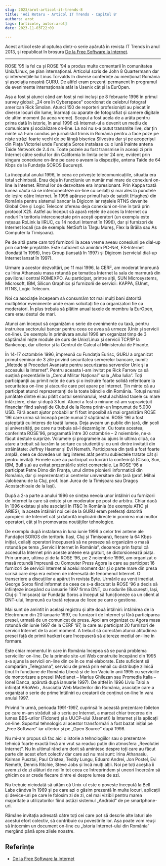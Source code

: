 ```yaml
---
slug: 2023/arot-articol-it-trends-8
title: 'Adi Rotaru - Articol IT Trends - Capitol 8'
authors: arot
tags: [articole, autor:arot]
date: 2023-11-03T22:09

---
```


Acest articol este al optulea dintr-o serie apărută în revista IT Trends
în anul 2013, și republicat în broșura
[De la Free Software la Internet](https://cronica-it.github.io/arhiva/assets/2013/arot-brosura-a5-tipar.pdf).

<!-- truncate -->

---

ROSE ’95 la fel ca și ROSE ’94 a produs multe comentarii în comunitatea Unix/Linux, pe plan internațional. Articolul scris de John 8 Quartermann dar și intervențiile lui Linus Torvalds în diverse
conferințe au menționat România și asociația noastră GURU. De altfel
eram prezenți permanent în programul de evenimente internaționale
atât la Usenix cât și la EurOpen.

Așa a fost și atunci când am fost și noi incluși pe 8 februarie 1996 în primul survey global: „24 ore în Cyberspace” coordonat de celebrul fotograf american Rick Smolan. Atunci 150 de reporteri profesioniști au plecat în diverse locuri din lume, înarmați cu aparate de fotografiat și camere digitale de ultim moment (la acea vreme). Scopul a fost acela de a arăta pentru prima dată în istorie, în anul 1996 că Internet-ul a devenit un mediu de comunicare și socializare on-line. La noi nu s-a putut transmite live, dar țin minte că l-am condus pe jurnalistul trimis în România pentru a face poze pe niște străzi foarte vechi de pe lângă biserica Silvestru dar și pe acoperișul din Piața Victoriei unde Fundația Soros instalase cu o lună înainte antena Taide Network de 2.4 m. Toate pozele au fost transmise în aceași zi prin Internet către sediul lor din California în limita celor 24 ore, evident prin singura conexiune on-line pe care o aveam la dispoziție, antena Taide de 64 Kbps de la Fundația SOROS București.

La începutul anului 1996, în ceea ce privește telecomunicațiile, situația era total schimbată. Erau deja în funcțiunie un număr mai mare de conexiuni on-line la Internet. Ritmul lor de dezvoltare era impresionant. Prin Kappa toată lumea căuta să se interconecteze on-line cu ceilalți și mai ales la punctele de ieșire către Internet. În 1995 apăruse primul hub de satelit
(Hughes) din România pentru sistemul bancar la Digicom iar rețelele RTNS devenite Global One și Logic Telecom ofereau deja conexiuni on-line în țară prin protocol X25. Astfel au început să apară rețele de acces la Internet cu noduri în teritoriu interconectate prin acești operatori (un exemplu este rețeaua RoLink la IIRUC, cu 14 noduri Internet în 1996), dar și furnizori de Internet locali (ca de exemplu NetSoft la Târgu Mureș, Flex la Brăila sau As Computer la Timișoara).

Pe de altă parte cam toți furnizorii la acea vreme aveau conexiuni pe dial-up prin cartele preplătite. Este suficient să amintim PC-Net, FX-Internet (fondată în 1996), Ines Group (lansată în 1997) și Digicom (serviciul dial-up Internet lansat în 1997).

Urmare a acestor dezvoltări, pe 11 mai 1996, la CERF, am moderat împreună cu Irina Athanasiu masa rotundă pe tematica Internet la sala de marmură din pavilionul central ROMEXPO. Au participat, printre alții, SUN
Microsystems, Microsoft, IBM, Silicon Graphics și furnizorii de servicii: KAPPA, EUnet, RTNS, Logic Telecom.

Noi ca asociație începeam să consumăm tot mai mulți bani datorită multiplelor evenimente unde eram solicitați fie ca organizatori fie ca moderatori. În plus trebuia să plătim anual taxele de membru la EurOpen, care erau destul de mari.

Atunci am început să organizăm o serie de evenimente cu taxă, pentru instruirea sectorului bancar pentru ceea ce avea să urmeze (Unix și servicii on-line). De exemplu în primăvara anului 1996 am organizat timp de 3 săptămâni niște module de curs de Unix/Linux și servicii TCP/IP la Bankcoop, dar ulterior și la Centrul de Calcul al Ministerului de Finanțe.

În 14-17 octombrie 1996, împreună cu Fundaţia Eurisc, GURU a organizat primul seminar de 3 zile privind securitatea serverelor bancare, numit: „Metode şi Proceduri Avansate
pentru securizarea serverelor Unix şi a accesului la Internet”. Pentru aceasta l-am invitat pe Rick Farrow ca să susțină prezentările la „Cercul Militar Național” sala „Alba Iulia”. Toți participanții au primit note de curs și o instruire foarte solidă referitoare la securitatea on-line și atacurile care pot apare pe Internet. Țin minte că au participat atunci reprezentanți de la toate băncile din România. Totuși numai jumătate dintre ei au plătit costul seminarului, restul achitând taxele
cu mare întârziere, chiar și după 3 luni. Atunci a fost o minune că am supraviețuit financiar fiind salvați de Clubul de la Roma printr-un împrumut de 5.000 USD. Fără acest ajutor probabil ar fi fost imposibil să mai organizăm ROSE ‘96 care urma să înceapă peste numai 2 săptămâni. ROSE ‘96 a fost așteptată cu interes de toată lumea. Deja aveam un public din țară, din școli și universități, pe care nu trebuia să-l dezamăgim. Cu toate acestea, conferinta ROSE’96, programată între 30 octombrie – 2 noiembrie, ne-a făcut destule surprize. Volumele și programele au ajuns în ultima clipă, ca atare a trebuit să lucrăm la sortare cu studenții și cu unii dintre invitații din străinătate: Jeffrey Haemer și Evi Nemeth. Participarea din țară a fost foarte amplă, ceea ce dovedea un larg interes atât pentru subiectele tratate cât și pentru invitați. Firmele care au participat cu lucrări la conferință (Cisco, Sun, IBM, Bull s.a) au evitat prezentările strict comerciale. La ROSE ‘96 a participat Petre Dimo din Franța, unul dintre pionierii informaticii din România, dar și reprezentanți ai centrelor universitare din țară (prof. Mihai Jalobeanu de la Cluj, prof. Ioan Jurca de la Timișoara sau Dragoş Acostachioaie de la Iași).

După a 2-a parte a anului 1996 se simțea nevoia unor întâlniri cu furnizorii de Internet la care să existe și un moderator pe post de arbitru. Chiar dacă în 1996 existau și alte asociații în IT&C în România (de exemplu ATIC și ARIES), la aceste întâlniri noi cei de la GURU eram preferați datorită apropierii de Internet cât și datorită implicării directe în pornirea mai multor operatori, cât și în promovarea noutăților tehnologice.

De exemplu după instalarea în luna iunie 1996 a celor trei antene ale Fundației SOROS din teritoriu (Iași, Cluj și Timișoara), fiecare la
64 Kbps inițial, ceilalți operatori începuseră să ne preseze să organizăm o masă rotundă pe tema „Servicii Internet în România”, deoarece prin faptul că accesul la Internet prin aceste antene era gratuit, se distorsionează piața. Prin urmare, ultima zi de la ROSE ‘96, pe 2 noiembrie 1996, am organizat o masă rotundă împreună cu Computer Press Agora la care au participat 16 furnizori de servicii Internet ai acelui moment dar și o parte mare din presa scrisă care deja era extrem de interesată de fenomenul Internet. O transcriere a discuțiilor a apărut în revista Byte. Urmările au venit imediat. George Soros fiind informat de ceea ce s-a discutat la ROSE ‘96 a decis să înființeze începând cu ianuarie 1997 firma DNT, cu nodurile (București, Iași, Cluj și Timișoara) iar Fundația Soros a început să funcționeze ca un client al DNT-ului, împreună cu toată rețeaua de licee pe care o gestiona.

Mai sunt de amintit în același registru și alte două întâlniri: întâlnirea de la Electronum din 20 ianuarie 1997, cu furnizorii de Internet și fără participarea presei, urmată de un comunicat de presa. Apoi am organizat cu Agora masa rotundă din iunie 1997 de la CERF ‘97, la care au participat 20 furnizori de servicii Internet de la acel moment. A trebuit să corectăm atunci atitudinea presei față de primii hackeri care începuseră să altereze mediul on-line în formare.

Este chiar momentul în care în România începea să se pună problema serviciilor on-line. De la primele site-uri Web construite începând din 1995 s-a ajuns la servicii on-line din ce în ce mai elaborate. Este suficient să comparăm „Telegrama”, serviciu de presă prin email cu distribuție zilnică ținut în funcțiune de România Liberă și de Ion Vaciu în anii 1995 cu serviciile de montorizare a presei (Medianet – Marius Ghilezan sau Promedia Italia – Ionel Danca, apărută după ianuarie 1997). De altfel în 1996 Liviu Taloi a înființat ARoWeb , Asociația Web Masterilor din România, asociație care a organizat o serie de prime întâlniri cu creatorii de conținut on-line în vara anului 1997.

Privind în urmă, perioada 1991-1997, cuprinsă în această prezentare foileton pe care m-am străduit să o scriu pe Internet, a marcat chiar trecerea din lumea BBS-urilor (Fidonet) și a UUCP-ului (Usenet)) la Internet și la aplicații on-line. Suportul tehnologic al acestor transformări a fost bazat inițial pe „Free Software” iar ulterior și pe „Open Source” după 1998.

Nu mi-am propus să fac aici o istorie a tehnologiilor sau o prezentare tehnică foarte exactă însă am vrut sa readuc puțin din atmosfera „Revolutiei Internet”. Nu în ultimul rând am dorit să amintesc despre toți care au făcut parte din acest efort colectiv dar care azi nu mai sunt: Irina Athanasiu, Kalman Pusztai, Paul Cristea, Teddy Lungu, Eduard Andrei, Jon Postel, Evi Nemeth, Dennis Ritchie, Steve Jobs și încă mulți alții. Noi pe toți aceștia îi avem zi de zi alături de noi în tot ceea ce întreprindem și uneori încercăm să ghicim ce ar crede fiecare dintre ei despre lumea de azi.

Nu trebuie niciodată să uităm că Unix-ul este o poveste începută la Bell Labs cândva în 1969 și pe care azi o găsim prezentă în multe locuri, aplicații și device-uri pe care le folosim zi de zi, cel mai vizibil pentru marea majoritate a utilizatorilor fiind astăzi sistemul „Android” de pe smartphone-uri.

Rămâne invitația adresată către toți cei care pot să descrie alte laturi ale acestui efort colectiv, să contribuie cu povestirile lor. Așa poate vom reuși să întocmim un document on-line cu „Istoria Internet-ului din România” mergând până spre zilele noastre.

## Referințe

- [De la Free Software la Internet](https://cronica-it.github.io/arhiva/assets/2013/arot-brosura-a5-tipar.pdf)
